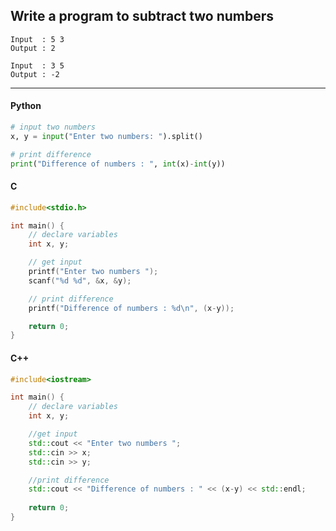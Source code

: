 ## Write a program to subtract two numbers

```
Input  : 5 3
Output : 2
```
```
Input  : 3 5
Output : -2
```

---

<CodeBlock slots="heading, code" repeat="3" languages="Python, C, C++" />

#### Python

```python
# input two numbers
x, y = input("Enter two numbers: ").split()

# print difference
print("Difference of numbers : ", int(x)-int(y))
```

#### C

```c
#include<stdio.h>

int main() {
    // declare variables
    int x, y;

    // get input
    printf("Enter two numbers ");
    scanf("%d %d", &x, &y);

    // print difference
    printf("Difference of numbers : %d\n", (x-y));

    return 0;
}
```

#### C++

```cpp
#include<iostream>

int main() {
    // declare variables
    int x, y;

    //get input
    std::cout << "Enter two numbers ";
    std::cin >> x;
    std::cin >> y;

    //print difference
    std::cout << "Difference of numbers : " << (x-y) << std::endl;
    
    return 0;
}
```
